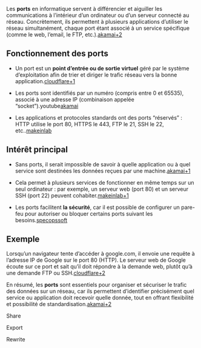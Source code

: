Les **ports** en informatique servent à différencier et aiguiller les communications à l’intérieur d’un ordinateur ou d’un serveur connecté au réseau. Concrètement, ils permettent à plusieurs applications d’utiliser le réseau simultanément, chaque port étant associé à un service spécifique (comme le web, l’email, le FTP, etc.).[akamai+2](https://www.akamai.com/fr/glossary/what-are-ports)

## Fonctionnement des ports

- Un port est un **point d’entrée ou de sortie virtuel** géré par le système d’exploitation afin de trier et diriger le trafic réseau vers la bonne application.[cloudflare+1](https://www.cloudflare.com/fr-fr/learning/network-layer/what-is-a-computer-port/)
    
- Les ports sont identifiés par un numéro (compris entre 0 et 65535), associé à une adresse IP (combinaison appelée “socket”).youtube[akamai](https://www.akamai.com/fr/glossary/what-are-ports)
    
- Les applications et protocoles standards ont des ports “réservés” : HTTP utilise le port 80, HTTPS le 443, FTP le 21, SSH le 22, etc..[makeinlab](https://it.makeinlab.fr/introduction-aux-reseaux-informatiques-quest-ce-quun-port/)
    

## Intérêt principal

- Sans ports, il serait impossible de savoir à quelle application ou à quel service sont destinées les données reçues par une machine.[akamai+1](https://www.akamai.com/fr/glossary/what-are-ports)
    
- Cela permet à plusieurs services de fonctionner en même temps sur un seul ordinateur : par exemple, un serveur web (port 80) et un serveur SSH (port 22) peuvent cohabiter.[makeinlab+1](https://it.makeinlab.fr/introduction-aux-reseaux-informatiques-quest-ce-quun-port/)
    
- Les ports facilitent **la sécurité**, car il est possible de configurer un pare-feu pour autoriser ou bloquer certains ports suivant les besoins.[specopssoft](https://specopssoft.com/fr/blog/les-ports-ouverts-et-leurs-vulnerabilites/)
    

## Exemple

Lorsqu’un navigateur tente d’accéder à google.com, il envoie une requête à l’adresse IP de Google sur le port 80 (HTTP). Le serveur web de Google écoute sur ce port et sait qu’il doit répondre à la demande web, plutôt qu’à une demande FTP ou SSH.[cloudflare+2](https://www.cloudflare.com/fr-fr/learning/network-layer/what-is-a-computer-port/)

En résumé, les **ports** sont essentiels pour organiser et sécuriser le trafic des données sur un réseau, car ils permettent d’identifier précisément quel service ou application doit recevoir quelle donnée, tout en offrant flexibilité et possibilité de standardisation.[akamai+2](https://www.akamai.com/fr/glossary/what-are-ports)

Share

Export

Rewrite